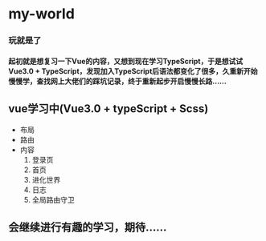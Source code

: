 # my-world

### 玩就是了
#### 起初就是想复习一下Vue的内容，又想到现在学习TypeScript，于是想试试Vue3.0 + TypeScript，发现加入TypeScript后语法都变化了很多，久重新开始慢慢学，查找网上大佬们的踩坑记录，终于重新起步开启慢慢长路……

## vue学习中(Vue3.0 + typeScript + Scss)
- 布局
- 路由
- 内容
    1. 登录页
    2. 首页
    3. 进化世界
    4. 日志
    5. 全局路由守卫

## 会继续进行有趣的学习，期待……